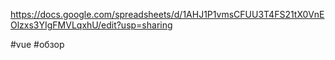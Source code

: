 https://docs.google.com/spreadsheets/d/1AHJ1P1vmsCFUU3T4FS21tX0VnEOlzxs3YIgFMVLqxhU/edit?usp=sharing

#vue #обзор 